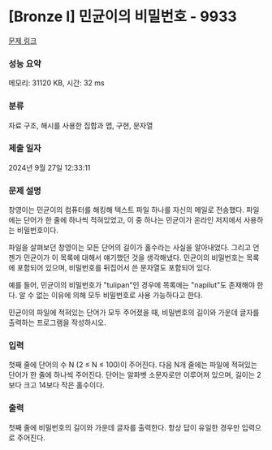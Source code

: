 # [Bronze I] 민균이의 비밀번호 - 9933 

[문제 링크](https://www.acmicpc.net/problem/9933) 

### 성능 요약

메모리: 31120 KB, 시간: 32 ms

### 분류

자료 구조, 해시를 사용한 집합과 맵, 구현, 문자열

### 제출 일자

2024년 9월 27일 12:33:11

### 문제 설명

<p>창영이는 민균이의 컴퓨터를 해킹해 텍스트 파일 하나를 자신의 메일로 전송했다. 파일에는 단어가 한 줄에 하나씩 적혀있었고, 이 중 하나는 민균이가 온라인 저지에서 사용하는 비밀번호이다.</p>

<p>파일을 살펴보던 창영이는 모든 단어의 길이가 홀수라는 사실을 알아내었다. 그리고 언젠가 민균이가 이 목록에 대해서 얘기했던 것을 생각해냈다. 민균이의 비밀번호는 목록에 포함되어 있으며, 비밀번호를 뒤집어서 쓴 문자열도 포함되어 있다.</p>

<p>예를 들어, 민균이의 비밀번호가 "tulipan"인 경우에 목록에는 "napilut"도 존재해야 한다. 알 수 없는 이유에 의해 모두 비밀번호로 사용 가능하다고 한다.</p>

<p>민균이의 파일에 적혀있는 단어가 모두 주어졌을 때, 비밀번호의 길이와 가운데 글자를 출력하는 프로그램을 작성하시오.</p>

### 입력 

 <p>첫째 줄에 단어의 수 N (2 ≤ N ≤ 100)이 주어진다. 다음 N개 줄에는 파일에 적혀있는 단어가 한 줄에 하나씩 주어진다. 단어는 알파벳 소문자로만 이루어져 있으며, 길이는 2보다 크고 14보다 작은 홀수이다.</p>

### 출력 

 <p>첫째 줄에 비밀번호의 길이와 가운데 글자를 출력한다. 항상 답이 유일한 경우만 입력으로 주어진다.</p>

